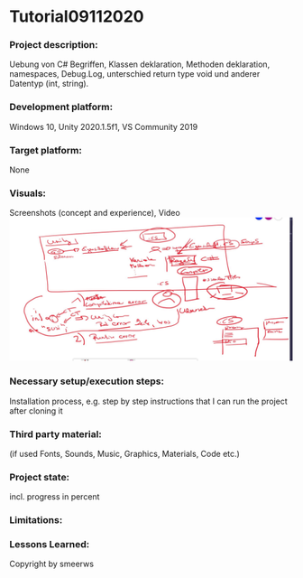 # Tutorial09112020

### Project description: 
Uebung von C# Begriffen, Klassen deklaration, Methoden deklaration, namespaces, Debug.Log, unterschied return type void und anderer Datentyp (int, string).

### Development platform: 
Windows 10, Unity 2020.1.5f1, VS Community 2019

### Target platform: 
None

### Visuals: 
Screenshots (concept and experience), Video
![whiteboard](./Screenshots/zhUnityScripts.JPG)

### Necessary setup/execution steps: 
Installation process, e.g. step by step instructions that I can run the project after cloning it

### Third party material: 
(if used Fonts, Sounds, Music, Graphics, Materials, Code etc.)

### Project state: 
incl. progress in percent

### Limitations: 

### Lessons Learned: 

Copyright by smeerws
